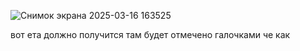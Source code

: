 ![Снимок экрана 2025-03-16 163525](https://github.com/user-attachments/assets/28bb3bde-8361-4359-91e8-11a596c285ba)

вот ета должно получится там будет отмечено галочками че как 

